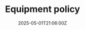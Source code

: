 ---
title: Equipment policy
linkTitle: Equipment policy
date: '2025-05-01T21:06:00Z'
weight: 1
description: Employees must care for Wholegrain equipment, request new items through
  HR, report damaged or old equipment immediately, and return items upon leaving the
  company. Follow specific steps for requests and returns, including filling out forms
  and confirming receipt.
draft: false
ref: equipment-policy
---